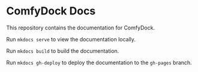 # ComfyDock Docs

This repository contains the documentation for ComfyDock.

Run `mkdocs serve` to view the documentation locally.

Run `mkdocs build` to build the documentation.

Run `mkdocs gh-deploy` to deploy the documentation to the `gh-pages` branch.

